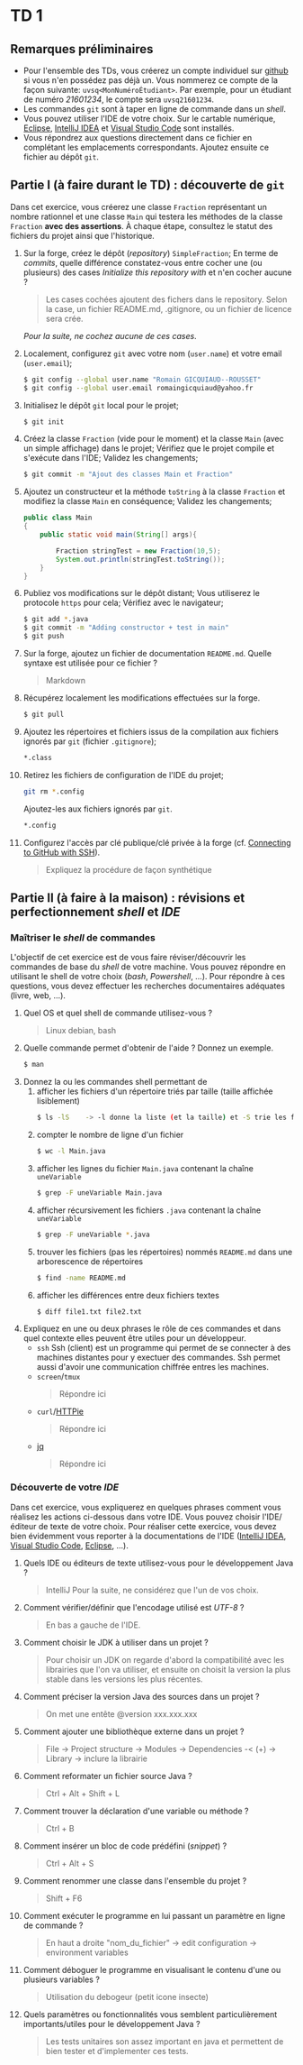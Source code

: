 # TD 1
## Remarques préliminaires
* Pour l'ensemble des TDs, vous créerez un compte individuel sur [github](https://github.com/) si vous n'en possédez pas déjà un.
Vous nommerez ce compte de la façon suivante: `uvsq<MonNuméroÉtudiant>`.
Par exemple, pour un étudiant de numéro *21601234*, le compte sera `uvsq21601234`.
* Les commandes `git` sont à taper en ligne de commande dans un *shell*.
* Vous pouvez utiliser l'IDE de votre choix.
Sur le cartable numérique, [Eclipse](www.eclipse.org), [IntelliJ IDEA](http://www.jetbrains.com/idea/) et [Visual Studio Code](https://code.visualstudio.com/) sont installés.
* Vous répondrez aux questions directement dans ce fichier en complétant les emplacements correspondants.
Ajoutez ensuite ce fichier au dépôt `git`.

## Partie I (à faire durant le TD) : découverte de `git`
Dans cet exercice, vous créerez une classe `Fraction` représentant un nombre rationnel et une classe `Main` qui testera les méthodes de la classe `Fraction` **avec des assertions**.
À chaque étape, consultez le statut des fichiers du projet ainsi que l'historique.

1. Sur la forge, créez le dépôt (_repository_) `SimpleFraction`;
En terme de *commits*, quelle différence constatez-vous entre cocher une (ou plusieurs) des cases *Initialize this repository with* et n'en cocher aucune ?
    > Les cases cochées ajoutent des fichers dans le repository. Selon la case, un fichier README.md, .gitignore, ou un fichier de licence sera crée.

    *Pour la suite, ne cochez aucune de ces cases*.
1. Localement, configurez `git` avec votre nom (`user.name`) et votre email (`user.email`);
    ```bash
    $ git config --global user.name "Romain GICQUIAUD--ROUSSET"
    $ git config --global user.email romaingicquiaud@yahoo.fr
    ```
1. Initialisez le dépôt `git` local pour le projet;
    ```bash
    $ git init
    ```
1. Créez la classe `Fraction` (vide pour le moment) et la classe `Main` (avec un simple affichage) dans le projet;
Vérifiez que le projet compile et s'exécute dans l'IDE;
Validez les changements;
    ```bash
    $ git commit -m "Ajout des classes Main et Fraction"
    ```
1. Ajoutez un constructeur et la méthode `toString` à la classe `Fraction` et modifiez la classe `Main` en conséquence;
Validez les changements;
    ```Java
    public class Main
	{
		public static void main(String[] args){

			Fraction stringTest = new Fraction(10,5);
			System.out.println(stringTest.toString());
		}
	}
    ```
1. Publiez vos modifications sur le dépôt distant;
Vous utiliserez le protocole `https` pour cela;
Vérifiez avec le navigateur;
    ```bash
    $ git add *.java
	$ git commit -m "Adding constructor + test in main"
	$ git push
    ```
1. Sur la forge, ajoutez un fichier de documentation `README.md`.
Quelle syntaxe est utilisée pour ce fichier ?
    > Markdown
1. Récupérez localement les modifications effectuées sur la forge.
    ```bash
    $ git pull
    ```
1. Ajoutez les répertoires et fichiers issus de la compilation aux fichiers ignorés par `git` (fichier `.gitignore`);
    ```bash
    *.class
    ```
1. Retirez les fichiers de configuration de l'IDE du projet;
    ```bash
    git rm *.config
    ```
    Ajoutez-les aux fichiers ignorés par `git`.
    ```bash
    *.config
    ```
1. Configurez l'accès par clé publique/clé privée à la forge (cf. [Connecting to GitHub with SSH](https://docs.github.com/en/authentication/connecting-to-github-with-ssh)).
    > Expliquez la procédure de façon synthétique

## Partie II (à faire à la maison) : révisions et perfectionnement *shell* et *IDE*
### Maîtriser le *shell* de commandes
L'objectif de cet exercice est de vous faire réviser/découvrir les commandes de base du *shell* de votre machine.
Vous pouvez répondre en utilisant le shell de votre choix (*bash*, *Powershell*, …).
Pour répondre à ces questions, vous devez effectuer les recherches documentaires adéquates (livre, web, …).

1. Quel OS et quel shell de commande utilisez-vous ?
    > Linux debian, bash
1. Quelle commande permet d'obtenir de l'aide ?
Donnez un exemple.
    ```bash
    $ man
    ```
1. Donnez la ou les commandes shell permettant de
    1. afficher les fichiers d'un répertoire triés par taille (taille affichée lisiblement)
        ```bash
        $ ls -lS    -> -l donne la liste (et la taille) et -S trie les fichiers par taille (+ gros en haut)
        ```
    1. compter le nombre de ligne d'un fichier
        ```bash
        $ wc -l Main.java
        ```
    1. afficher les lignes du fichier `Main.java` contenant la chaîne `uneVariable`
        ```bash
        $ grep -F uneVariable Main.java
        ```
    1. afficher récursivement les fichiers `.java` contenant la chaîne `uneVariable`
        ```bash
        $ grep -F uneVariable *.java
        ```
    1. trouver les fichiers (pas les répertoires) nommés `README.md` dans une arborescence de répertoires
        ```bash
		$ find -name README.md
        ```
    1. afficher les différences entre deux fichiers textes
        ```bash
        $ diff file1.txt file2.txt
        ```
1. Expliquez en une ou deux phrases le rôle de ces commandes et dans quel contexte elles peuvent être utiles pour un développeur.
    * `ssh`
        Ssh (client) est un programme qui permet de se connecter à des machines distantes pour y exectuer des commandes.
        Ssh permet aussi d'avoir une communication chiffrée entres les machines. 
    * `screen`/`tmux`
        > Répondre ici
    * `curl`/[HTTPie](https://httpie.org/)
        > Répondre ici
    * [jq](https://stedolan.github.io/jq/)
        > Répondre ici

### Découverte de votre *IDE*
Dans cet exercice, vous expliquerez en quelques phrases comment vous réalisez les actions ci-dessous dans votre IDE.
Vous pouvez choisir l'IDE/éditeur de texte de votre choix.
Pour réaliser cette exercice, vous devez bien évidemment vous reporter à la documentations de l'IDE ([IntelliJ IDEA](https://www.jetbrains.com/help/idea/discover-intellij-idea.html#developer-tools), [Visual Studio Code](https://code.visualstudio.com/docs), [Eclipse](https://help.eclipse.org/2020-09/index.jsp), …).

1. Quels IDE ou éditeurs de texte utilisez-vous pour le développement Java ?
    > IntelliJ
    Pour la suite, ne considérez que l'un de vos choix.
1. Comment vérifier/définir que l'encodage utilisé est *UTF-8* ?
    > En bas a gauche de l'IDE.
1. Comment choisir le JDK à utiliser dans un projet ?
    > Pour choisir un JDK on regarde d'abord la compatibilité avec les librairies que l'on va utiliser, et ensuite on choisit la version la plus stable dans les versions les plus récentes.
1. Comment préciser la version Java des sources dans un projet ?
    > On met une entête @version xxx.xxx.xxx
1. Comment ajouter une bibliothèque externe dans un projet ?
    > File -> Project structure -> Modules -> Dependencies -< (+) -> Library -> inclure la librairie
1. Comment reformater un fichier source Java ?
    > Ctrl + Alt + Shift + L
1. Comment trouver la déclaration d'une variable ou méthode ?
    > Ctrl + B
1. Comment insérer un bloc de code prédéfini (*snippet*) ?
    > Ctrl + Alt + S
1. Comment renommer une classe dans l'ensemble du projet ?
    > Shift + F6
1. Comment exécuter le programme en lui passant un paramètre en ligne de commande ?
    > En haut a droite "nom_du_fichier" -> edit configuration -> environment variables
1. Comment déboguer le programme en visualisant le contenu d'une ou plusieurs variables ?
    > Utilisation du debogeur (petit icone insecte)
1. Quels paramètres ou fonctionnalités vous semblent particulièrement importants/utiles pour le développement Java ?
    > Les tests unitaires son assez important en java et permettent de bien tester et d'implementer ces tests.
